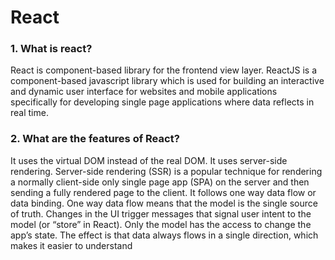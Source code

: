 # React 
### 1. What is react?
 React is component-based library for the frontend view layer.
ReactJS is a component-based javascript library which is used for building an interactive and dynamic user interface for websites and mobile applications specifically for developing single page applications where data reflects in real time.

### 2. What are the features of React?
It uses the virtual DOM instead of the real DOM.
It uses server-side rendering.
Server-side rendering (SSR) is a popular technique for rendering a normally client-side only single page app (SPA) on the server and then sending a fully rendered page to the client.
It follows one way data flow or data binding.
One way data flow means that the model is the single source of truth. Changes in the UI trigger messages that signal user intent to the model (or “store” in React). Only the model has the access to change the app’s state. The effect is that data always flows in a single direction, which makes it easier to understand

